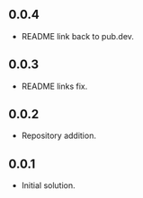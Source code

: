 ## 0.0.4

* README link back to pub.dev.

## 0.0.3

* README links fix.

## 0.0.2

* Repository addition.

## 0.0.1

* Initial solution.